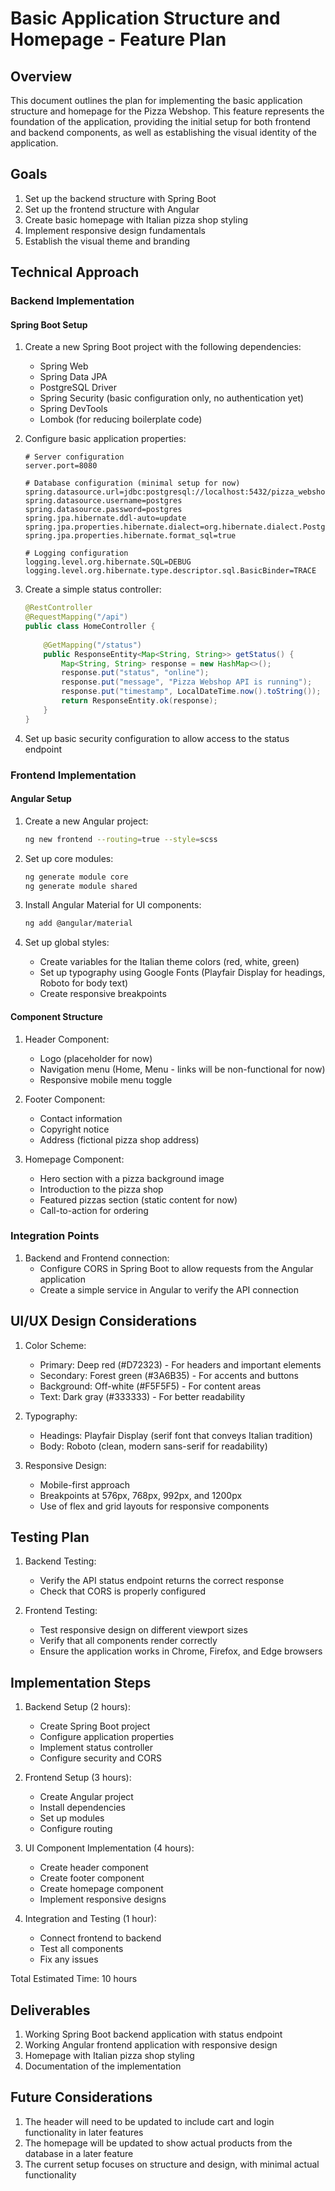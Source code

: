# Basic Application Structure and Homepage - Feature Plan

## Overview

This document outlines the plan for implementing the basic application structure and homepage for the Pizza Webshop. This feature represents the foundation of the application, providing the initial setup for both frontend and backend components, as well as establishing the visual identity of the application.

## Goals

1. Set up the backend structure with Spring Boot
2. Set up the frontend structure with Angular
3. Create basic homepage with Italian pizza shop styling
4. Implement responsive design fundamentals
5. Establish the visual theme and branding

## Technical Approach

### Backend Implementation

#### Spring Boot Setup

1. Create a new Spring Boot project with the following dependencies:
   - Spring Web
   - Spring Data JPA
   - PostgreSQL Driver
   - Spring Security (basic configuration only, no authentication yet)
   - Spring DevTools
   - Lombok (for reducing boilerplate code)

2. Configure basic application properties:
   ```properties
   # Server configuration
   server.port=8080
   
   # Database configuration (minimal setup for now)
   spring.datasource.url=jdbc:postgresql://localhost:5432/pizza_webshop
   spring.datasource.username=postgres
   spring.datasource.password=postgres
   spring.jpa.hibernate.ddl-auto=update
   spring.jpa.properties.hibernate.dialect=org.hibernate.dialect.PostgreSQLDialect
   spring.jpa.properties.hibernate.format_sql=true
   
   # Logging configuration
   logging.level.org.hibernate.SQL=DEBUG
   logging.level.org.hibernate.type.descriptor.sql.BasicBinder=TRACE
   ```

3. Create a simple status controller:
   ```java
   @RestController
   @RequestMapping("/api")
   public class HomeController {
       
       @GetMapping("/status")
       public ResponseEntity<Map<String, String>> getStatus() {
           Map<String, String> response = new HashMap<>();
           response.put("status", "online");
           response.put("message", "Pizza Webshop API is running");
           response.put("timestamp", LocalDateTime.now().toString());
           return ResponseEntity.ok(response);
       }
   }
   ```

4. Set up basic security configuration to allow access to the status endpoint

### Frontend Implementation

#### Angular Setup

1. Create a new Angular project:
   ```bash
   ng new frontend --routing=true --style=scss
   ```

2. Set up core modules:
   ```bash
   ng generate module core
   ng generate module shared
   ```

3. Install Angular Material for UI components:
   ```bash
   ng add @angular/material
   ```

4. Set up global styles:
   - Create variables for the Italian theme colors (red, white, green)
   - Set up typography using Google Fonts (Playfair Display for headings, Roboto for body text)
   - Create responsive breakpoints

#### Component Structure

1. Header Component:
   - Logo (placeholder for now)
   - Navigation menu (Home, Menu - links will be non-functional for now)
   - Responsive mobile menu toggle

2. Footer Component:
   - Contact information
   - Copyright notice
   - Address (fictional pizza shop address)

3. Homepage Component:
   - Hero section with a pizza background image
   - Introduction to the pizza shop
   - Featured pizzas section (static content for now)
   - Call-to-action for ordering

### Integration Points

1. Backend and Frontend connection:
   - Configure CORS in Spring Boot to allow requests from the Angular application
   - Create a simple service in Angular to verify the API connection

## UI/UX Design Considerations

1. Color Scheme:
   - Primary: Deep red (#D72323) - For headers and important elements
   - Secondary: Forest green (#3A6B35) - For accents and buttons
   - Background: Off-white (#F5F5F5) - For content areas
   - Text: Dark gray (#333333) - For better readability

2. Typography:
   - Headings: Playfair Display (serif font that conveys Italian tradition)
   - Body: Roboto (clean, modern sans-serif for readability)

3. Responsive Design:
   - Mobile-first approach
   - Breakpoints at 576px, 768px, 992px, and 1200px
   - Use of flex and grid layouts for responsive components

## Testing Plan

1. Backend Testing:
   - Verify the API status endpoint returns the correct response
   - Check that CORS is properly configured

2. Frontend Testing:
   - Test responsive design on different viewport sizes
   - Verify that all components render correctly
   - Ensure the application works in Chrome, Firefox, and Edge browsers

## Implementation Steps

1. Backend Setup (2 hours):
   - Create Spring Boot project
   - Configure application properties
   - Implement status controller
   - Configure security and CORS

2. Frontend Setup (3 hours):
   - Create Angular project
   - Install dependencies
   - Set up modules
   - Configure routing

3. UI Component Implementation (4 hours):
   - Create header component
   - Create footer component
   - Create homepage component
   - Implement responsive designs

4. Integration and Testing (1 hour):
   - Connect frontend to backend
   - Test all components
   - Fix any issues

Total Estimated Time: 10 hours

## Deliverables

1. Working Spring Boot backend application with status endpoint
2. Working Angular frontend application with responsive design
3. Homepage with Italian pizza shop styling
4. Documentation of the implementation

## Future Considerations

1. The header will need to be updated to include cart and login functionality in later features
2. The homepage will be updated to show actual products from the database in a later feature
3. The current setup focuses on structure and design, with minimal actual functionality 